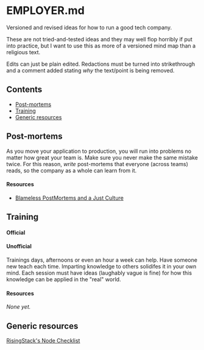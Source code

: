 # EMPLOYER.md

Versioned and revised ideas for how to run a good tech company.

These are not tried-and-tested ideas and they may well flop horribly if put into practice, but I want to use this as more of a versioned mind map than a religious text.

Edits can just be plain edited.
Redactions must be turned into strikethrough and a comment added stating _why_ the text/point is being removed.

## Contents

* [Post-mortems](#post-mortems)
* [Training](#training)
* [Generic resources](#generic-resources)

## Post-mortems

As you move your application to production, you will run into problems no matter how great your team is. Make sure you never make the same mistake twice. For this reason, _write_ post-mortems that everyone (across teams) reads, so the company as a whole can learn from it.

#### Resources

* [Blameless PostMortems and a Just Culture](https://codeascraft.com/2012/05/22/blameless-postmortems/)

## Training

#### Official

#### Unofficial

Trainings days, afternoons or even an hour a week can help.
Have someone new teach each time. Imparting knowledge to others solidifes it in your own mind.
Each session must have ideas (laughably vague is fine) for how this knowledge can be applied in the "real" world.

#### Resources

_None yet._

## Generic resources

[RisingStack's Node Checklist](https://node-checklist.risingstack.com/)

